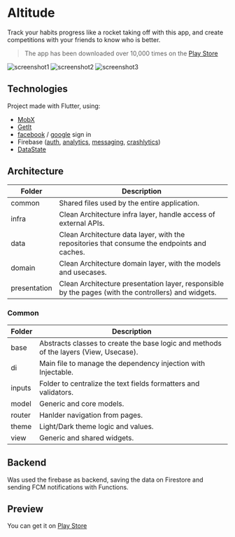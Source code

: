# Altitude

Track your habits progress like a rocket taking off with this app, and create competitions with your friends to know who is better.

> The app has been downloaded over 10,000 times on the [Play Store](https://play.google.com/store/apps/details?id=com.magrizo.habit)

![screenshot1](https://play-lh.googleusercontent.com/4O9Mqp3sKbE8epAnOkBoUWI8zcXG0dzCpjWMOdOiy5zMGezBGs5UhvJsjNPkakA0nk8=w720-h310-rw)
![screenshot2](https://play-lh.googleusercontent.com/3OXiIqSeJUNG8flJPTZ3C9H0RHro9Bve-F7c7T1ivckaZevJ7o-w7GDzCY7uX7gMVA=w720-h310-rw)
![screenshot3](https://play-lh.googleusercontent.com/gEKXsGlip2jXYBV_ZELMDWJF2L1A07vn-zmnMmNWQuwH1YYhlCHvMLd1MxatCV_E7w=w720-h310-rw)

## Technologies

Project made with Flutter, using:

- [MobX](https://pub.dev/packages/mobx)
- [GetIt](https://pub.dev/packages/get_it)
- [facebook](https://pub.dev/packages/flutter_facebook_login) / [google](https://pub.dev/packages/google_sign_in) sign in
- Firebase ([auth](https://pub.dev/packages/firebase_auth_oauth), [analytics](https://pub.dev/packages/firebase_analytics), [messaging](https://pub.dev/packages/firebase_messaging), [crashlytics](https://pub.dev/packages/firebase_crashlytics))
- [DataState](https://pub.dev/packages/data_state_mobx)

## Architecture

| Folder | Description |
| ------ | ----------- |
| common | Shared files used by the entire application. |
| infra | Clean Architecture infra layer, handle access of external APIs. |
| data | Clean Architecture data layer, with the repositories that consume the endpoints and caches. |
| domain | Clean Architecture domain layer, with the models and usecases. |
| presentation | Clean Architecture presentation layer, responsible by the pages (with the controllers) and widgets. |

### Common

| Folder | Description |
| ------ | ----------- |
| base | Abstracts classes to create the base logic and methods of the layers (View, Usecase). |
| di | Main file to manage the dependency injection with Injectable. |
| inputs | Folder to centralize the text fields formatters and validators. |
| model | Generic and core models. |
| router | Hanlder navigation from pages. |
| theme | Light/Dark theme logic and values. |
| view | Generic and shared widgets. |

## Backend

Was used the firebase as backend, saving the data on Firestore and sending FCM notifications with Functions.

## Preview

You can get it on [Play Store](https://play.google.com/store/apps/details?id=com.magrizo.habit)
